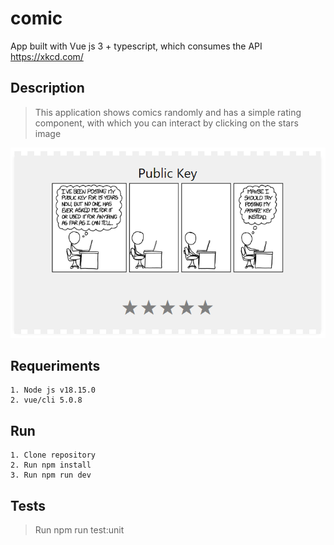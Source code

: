 # comic

App built with Vue js 3 + typescript, which consumes the API https://xkcd.com/

## Description
> This application shows comics randomly and has a simple rating component, with which you can interact by clicking on the stars image

![Image text](https://github.com/tonymanyoma/Comic/blob/Developer/src/assets/img/banner.PNG)

## Requeriments
    1. Node js v18.15.0
    2. vue/cli 5.0.8

## Run
    1. Clone repository
    2. Run npm install 
    3. Run npm run dev

## Tests

> Run npm run test:unit
 
 
